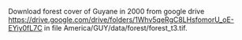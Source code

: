 Download forest cover of Guyane in 2000 from google drive https://drive.google.com/drive/folders/1Whv5qeRgC8LHsfomorU_oE-EYiy0fL7C
in file America/GUY/data/forest/forest_t3.tif.
